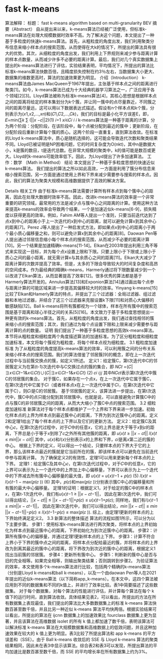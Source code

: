 # fast k-means
算法解释：
标题： fast k-means algorithm based on multi-granularity
BEV
摘要（Abstract）
自从提出来以来，k-means算法已经被广泛使用，但标准k-means算法在处理大规模数据时效率不高。为了解决这个问题，本文提出了一种基于多粒度的快速k-means算法。首先，从粗粒度的角度出发，我们利用聚类分布信息来缩小样本点的搜索范围，从而使得在大k的情况下，所提出的算法具有很大的优势。其次，从细粒度的角度出发，我们利用上下界规则来减少参与距离计算的样本点数量，从而减少许多不必要的距离计算。最后，我们对几个真实数据集上提出的k-means算法进行了评估，实验结果表明，平均情况下，所提出的算法比标准k-means算法快数百倍，且精度损失控制在约3％左右，当数据集大小更大、数据集的维数更高时，算法的加速效果更为明显。
介绍（Introduction）
k-means算法由James MacQueen于1967年提出，主张基于样本点之间的距离进行聚类[1]。如今，k-means算法已成为十大经典机器学习算法之一，广泛应用于各个领域[2][3]。Lloyd算法被称为标准k-means算法[4]，其核心思想是根据样本点之间的距离将给定的样本集划分为k个簇，并让同一簇中的点尽量靠近，不同簇之间的距离尽量远，这可以用以下数据表达式描述。假设有n个样本点和k个簇，分别表示为(𝑥1,𝑥2,...,𝑥𝑛)和(𝐶1,𝐶2,...,𝐶𝑘)，我们的目标是最小化平方误差E，即， 𝐸=min⁡(∑𝑘 ∑ (||𝑥 −𝑐||2)(1) 𝑖=1 𝑥𝑖∈𝐶𝑖 𝑖 𝑖 k-means算法是一种基于距离的计算，分为两个阶段：分配阶段，在该阶段中，每个点被分配到最近的簇中；更新阶段，在分配阶段后重新计算每个簇的质心。这两个阶段一直重复，直到算法收敛。在标准的Lloyd k-means算法中，质心是随机选择的，这可能会导致迭代次数和聚类结果不同。Lloyd已被证明是NP困难问题，它的时间复杂度为O(nkt)，其中n是数据大小，k是簇的数目，t是迭代总数。在非常大规模的聚类中，k的值可能是数百或更大。Lloyd的k-means可能效率低下。因此，为Lloyd提出了许多加速算法。
工作：数学 （Math in Method）
结论
本文提出了一种基于多粒度思想的快速近似k-means算法。 我们提出的算法之所以如此高效，一方面是利用了簇分布信息来缩小搜索范围，另一方面是通过使用上界和下界来减少需要参与搜索的样本点。因此，我们的算法为聚类大规模和高维数据提供了高效的解决方案。

Details
相关工作
由于标准k-means算法需要计算所有样本点到每个簇中心的距离，因此在处理大数据时效率不高。因此，改进k-means算法的效率是一个非常重要的研究领域，最常用的方法是减少点与簇中心之间距离的计算。使用这种方法来提高k-means的效率会导致两个结果，一个是加速近似k-means[6-9]，损失精度以获得更高的效率。例如，Fahim AM等人提出一个准则，只要当前迭代达到了点x到中心的距离小于上一次迭代的x到中心的距离，就可以避免计算x到其余中心的距离[7]。Perez J等人提出了一种启发式方法，即如果点x到中心的距离小于两个最小质心偏移量之和，则可以避免计算x到其余中心的距离[8]。Daowan Pen等人提出通过邻居信息缩小每个样本点的搜索范围，从而减少不必要的距离计算[10]。另一个结果是加速精确k-means[11-14]。Elkan在2003年提出利用三角不等式来实现这一目标，并为每个点x设置上限和下限。只要上限小于下限或上限小于质心之间的最小距离，就无需计算x与其余质心之间的距离[11]。Elkan大大减少了距离计算的次数并提高了效率。但是，太多的下限会导致较大的时间复杂度和高昂的空间成本。作为最经典的精确k-means，Harmerly通过将下限数量减少到一个以改进了Elkan算法，从而显著提高了效率[12]。很多优秀的算法都是基于Harmerly算法开发的。Annulus算法[13]和Exponion算法[14]通过画出每个点参与距离计算的可能区域来进一步提高其偏移较大时的效率。Yinyang k-means[15]比较了Elkan和Hamerly算法的特点，并提出了三个过滤器：全局过滤器、组过滤器和本地过滤器，并结合了这三个过滤器来克服设置k下限[11]和对质心大偏移的敏感缺陷[12]。Ball k-means将所有簇都视为一个球体，样本在所有簇中的搜索范围是基于距离和球心半径之间的关系[5][16]。本文致力于基于多粒度思想提出一种更有效的k-means算法。首先，从粗粒度的角度出发，我们通过查找相邻的簇来缩小点的搜索范围；其次，我们通过为每个点设置下限和上限来减少需要参与距离计算的点的数量。
证明
我们提出了一种基于多粒度思想的高效k-means算法。本节将从粗粒度和细粒度两个角度描述算法的加速标准。为了区分粗粒度和细粒度加速标准，本文将每个簇视为粗粒度，将每个样本点视为细粒度。
3.1 粗粒度加速标准
为了从粗粒度的角度提高k-means算法的效率，可以利用簇之间的分布关系来缩小样本点的搜索范围。我们的算法借鉴了邻居簇[9]的概念，即在上一次迭代过程中与当前簇交换点的簇，如定义1所述。 定义1：给定簇C，第t次迭代中C的邻居簇定义为在第(t-1)次迭代中与C交换过点的簇的集合，即 𝑁𝐶𝑡 ={𝐶|∃𝑥∈𝐶𝑡−1&𝑥∈𝐶𝑡}∪{𝐶|∃𝑥∈𝐶𝑡−1&𝑥∈𝐶𝑡} (2) 𝑐𝑖 𝑖𝑗𝑗 其中𝑁𝐶𝑐𝑡表示第t次迭代中簇C的邻居簇的集合。 对于簇C，如果存在一个点x，在上一次迭代中它属于簇C，在第t次迭代中它属于𝐶𝑖（或者样本点x在上一次迭代中属于𝐶𝑖，在第t次迭代中它属于C），则𝐶𝑖是C的邻居簇。 基于邻居簇的定义，该算法进一步提出，在第t次迭代中，簇C中的点只能分配到其邻居簇中。也就是说，可以直接避免计算簇C中的点与簇C的非邻居簇之间的距离，从而大大缩小了簇C中点的搜索范围。
3.2 细粒度加速标准
新算法对于每个样本点都维护了一个上界和下界来进一步加速。初始化样本点的上界为样本点到最近簇中心的距离，下界为到次近簇中心的距离。定义2和定理1给出了每个样本点的上下界以及它们的更新方法。 定义2：给定簇C及其中心𝑐，在第t次迭代过程中，对于𝐶中的任意𝑥，它的上界总是大于等于𝑥到𝑐的距离，下界总是小于等于𝑥到除了𝑐之外所有其他簇的距离，即 𝑢(𝑥)𝑡 ≥ ||𝑥 − 𝑐𝑡|| 𝑙(𝑥)𝑡 ≤ 𝑚𝑖𝑛||𝑥 − 𝑐𝑖𝑡|| 其中，𝑢(𝑥)和𝑙(𝑥)分别表示𝑥的上界和下界，𝑐𝑖是离𝑥第二近的簇的中心。 根据上下界的定义，可以得出一个结论，只要样本点的下界大于它的上界，那么该样本点最近的簇就是它当前所在的簇，即该样本点可以避免在当前迭代中参与距离计算。 为了确保定义2的有效性，定理1可以用来更新每个样本点的上下界。 定理1：给定簇C及其中心𝑐，在第t次迭代过程中，对于𝐶中的任意𝑥，它的上界可以表示为上一个迭代中的上界加上中心偏移量，下界可以表示为上一个迭代中的下界减去所有簇中心偏移量的最大值，即 𝑢(𝑥)𝑡 = 𝑢(𝑥)𝑡−1 + 𝑝(𝑐) (5) 𝑙(𝑥)𝑡 = 𝑙(𝑥)𝑡−1 − max⁡(𝑝(𝑐 )) (6) 其中，𝑝(𝑐)和max⁡(𝑝(𝑐 ))分别表示簇C中心的偏移量和所有簇的最大中心偏移量。 定理1的证明：根据定义1，对于给定的簇C中的样本点𝑥，在第t-1次迭代中，我们有𝑢(𝑥)𝑡−1 ≥ ||𝑥 − 𝑐𝑡−1||， 因此在第t次迭代中，我们可以得出结论，||𝑥 − 𝑐𝑡|| ≤ ||𝑥 − 𝑐𝑡−1||+𝑝(𝑐) ≤ 𝑢(𝑥)𝑡−1+𝑝(𝑐); 同样地，我们有𝑙(𝑥)𝑡−1 ≤ 𝑚𝑖𝑛||𝑥 − 𝑐𝑡−1||， 因此在第t次迭代中，我们可以得出结论，𝑚𝑖𝑛 ||𝑥 − 𝑐𝑡|| ≤ 𝑚𝑖𝑛 ||𝑥 − 𝑐𝑡−1||−𝑝(𝑐) ≤ 𝑙(𝑥)𝑡−1−𝑝(𝑐) ≤ max⁡(𝑝(𝑐 )). 综上，由定理1更新的样本点的上下界始终满足定义2。
3.3 新算法的整体描述
算法的流程如图1所示，可以分为以下主要步骤。 步骤1：使用标准k-means算法进行两次聚类，将样本点的上界初始化为样本点到最近簇中心的距离，下界初始化为到次近簇中心的距离。 步骤2：计算所有簇中心的偏移量，并通过定理1更新样本点的上下界。 步骤3：计算不符合上界小于下界的簇中点之间的距离，将样本点分配给最近的簇，并将样本点的上界改为到离其最近的簇中心的距离，将下界改为到次近的簇中心的距离，根据定义1找出当前簇的邻居簇。 步骤4：更新所有簇中心。 步骤5：判断新的簇中心是否与旧的完全相等。如果完全相等，则输出聚类结果；否则跳转到步骤2。
为验证算法的效率，本文使用多个k-means算法进行比较，包括两个精确的k-means算法（分别是Lloyd k-means和ball k-means），以及一个由daowan Pen等人在2021年提出的近似k-means算法（以下简称app_k-means）。在本文中，这四个算法被应用到不同的数据集和不同的k值上，并进行了效率比较。表1中简要描述了这些数据集。
对于每个数据集，对每个算法的性能进行评估，并计算每个算法在每个 k 值下的运行时间，直到算法收敛。具体结果见表2，可以看出，所提出的方法在所有数据集上表现最佳，我们提出的算法比大多数数据集上的标准 k-means 算法快数百甚至数千倍，并且比另一种近似 k-means 算法平均快两倍。根据实验结果可以看出，所提出的算法在 ijcnn 数据集上的加速效果比 fourclass 数据集上更为显著，并且该算法在高维数据 isolet 的所有 k 值上都加速了数千倍，表明该算法可以解决标准 k-means 算法在大规模数据集和高维数据上的低效问题，并且这种加速效果在较大的 k 值上更为明显。表3比较了所提出算法和 app k-means 的平方误差和（SSE）。由于 Ball k-means 收敛后的 SSE 与 Lloyd k-means 算法的聚类结果相同，因此未在表3中显示该算法。综合表2和表3可以发现，所提出算法的平均加速比是数百甚至数千倍，而 SSE 的平均增长率在所有数据集上约为3%。
